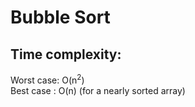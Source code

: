 # Bubble Sort

## Time complexity: 
Worst case: O(n<sup>2</sup>)\
Best case : O(n) (for a nearly sorted array)